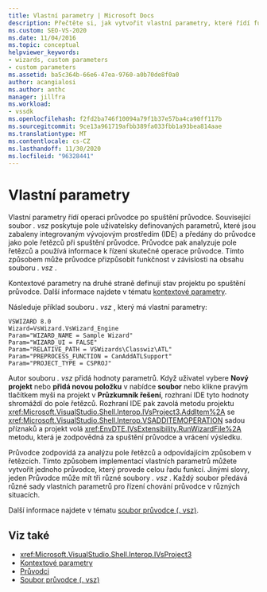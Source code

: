 ```yaml
---
title: Vlastní parametry | Microsoft Docs
description: Přečtěte si, jak vytvořit vlastní parametry, které řídí fungování průvodce po spuštění Průvodce úpravou souboru. vsz.
ms.custom: SEO-VS-2020
ms.date: 11/04/2016
ms.topic: conceptual
helpviewer_keywords:
- wizards, custom parameters
- custom parameters
ms.assetid: ba5c364b-66e6-47ea-9760-a0b70de8f0a0
author: acangialosi
ms.author: anthc
manager: jillfra
ms.workload:
- vssdk
ms.openlocfilehash: f2fd2ba746f10094a79f1b37e57ba4ca90ff117b
ms.sourcegitcommit: 9ce13a961719afbb389fa033fbb1a93bea814aae
ms.translationtype: MT
ms.contentlocale: cs-CZ
ms.lasthandoff: 11/30/2020
ms.locfileid: "96328441"
---
```

# <a name="custom-parameters"></a>Vlastní parametry
Vlastní parametry řídí operaci průvodce po spuštění průvodce. Související soubor *. vsz* poskytuje pole uživatelsky definovaných parametrů, které jsou zabaleny integrovaným vývojovým prostředím (IDE) a předány do průvodce jako pole řetězců při spuštění průvodce. Průvodce pak analyzuje pole řetězců a používá informace k řízení skutečné operace průvodce. Tímto způsobem může průvodce přizpůsobit funkčnost v závislosti na obsahu souboru *. vsz* .

 Kontextové parametry na druhé straně definují stav projektu po spuštění průvodce. Další informace najdete v tématu [kontextové parametry](../../extensibility/internals/context-parameters.md).

 Následuje příklad souboru *. vsz* , který má vlastní parametry:

```
VSWIZARD 8.0
Wizard=VsWizard.VsWizard_Engine
Param="WIZARD_NAME = Sample Wizard"
Param="WIZARD_UI = FALSE"
Param="RELATIVE_PATH = VSWizards\Classwiz\ATL"
Param="PREPROCESS_FUNCTION = CanAddATLSupport"
Param="PROJECT_TYPE = CSPROJ"
```

 Autor souboru *. vsz* přidá hodnoty parametrů. Když uživatel vybere **Nový projekt** nebo **přidá novou položku** v nabídce **soubor** nebo klikne pravým tlačítkem myši na projekt v **Průzkumník řešení**, rozhraní IDE tyto hodnoty shromáždí do pole řetězců. Rozhraní IDE pak zavolá metodu projektu <xref:Microsoft.VisualStudio.Shell.Interop.IVsProject3.AddItem%2A> se <xref:Microsoft.VisualStudio.Shell.Interop.VSADDITEMOPERATION> sadou příznaků a projekt volá <xref:EnvDTE.IVsExtensibility.RunWizardFile%2A> metodu, která je zodpovědná za spuštění průvodce a vrácení výsledku.

 Průvodce zodpovídá za analýzu pole řetězců a odpovídajícím způsobem v řetězcích. Tímto způsobem implementací vlastních parametrů můžete vytvořit jednoho průvodce, který provede celou řadu funkcí. Jinými slovy, jeden Průvodce může mít tři různé soubory *. vsz* . Každý soubor předává různé sady vlastních parametrů pro řízení chování průvodce v různých situacích.

 Další informace najdete v tématu [soubor průvodce (. vsz)](../../extensibility/internals/wizard-dot-vsz-file.md).

## <a name="see-also"></a>Viz také
- <xref:Microsoft.VisualStudio.Shell.Interop.IVsProject3>
- [Kontextové parametry](../../extensibility/internals/context-parameters.md)
- [Průvodci](../../extensibility/internals/wizards.md)
- [Soubor průvodce (. vsz)](../../extensibility/internals/wizard-dot-vsz-file.md)

